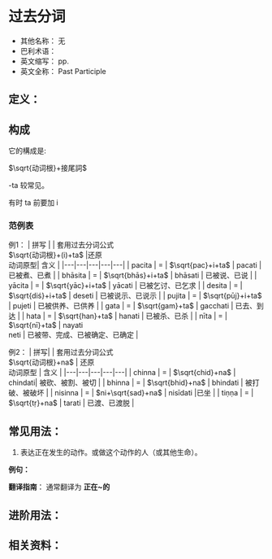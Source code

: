 # 过去分词

* 其他名称： 无
* 巴利术语：
* 英文缩写： pp.
* 英文全称： Past Participle

## 定义：

## 构成

它的構成是: 

$\sqrt{动词根}+接尾詞$


-ta 较常见。

有时 ta 前要加 i

### 范例表
例1：
| 拼写 |  | 套用过去分词公式<br>$\sqrt{动词根}+(i)+ta$ |还原<br>动词原型| 含义 | 
|---|---|---|---|---|
| pacita | = | $\sqrt{pac}+i+ta$ | pacati | 已被煮、已煮 |
| bhāsita | = | $\sqrt{bhās}+i+ta$ | bhāsati | 已被说、已说 |
| yācita | = | $\sqrt{yāc}+i+ta$ | yācati | 已被乞讨、已乞求 |
| desita | = | $\sqrt{diś}+i+ta$ | deseti | 已被说示、已说示 |
| pujita | = | $\sqrt{pūj}+i+ta$ | pujeti | 已被供养、已供养 |
| gata | = | $\sqrt{gam}+ta$ | gacchati | 已去、到达 |
| hata | = | $\sqrt{han}+ta$ | hanati | 已被杀、已杀 |
| nīta | = | $\sqrt{nī}+ta$ | nayati<br>neti | 已被带、完成、已被确定、已确定 |

例2：
| 拼写| | 套用过去分词公式<br>$\sqrt{动词根}+na$ | 还原<br>动词原型 | 含义 |
|---|---|---|---|---|
| chinna | = | $\sqrt{chid}+na$ | chindati| 被砍、被割、被切 |
| bhinna | = | $\sqrt{bhid}+na$ | bhindati | 被打破、被破坏 |
| nisinna | = | $ni+\sqrt{sad}+na$ | nisīdati |已坐 |
| tiṇṇa | = | $\sqrt{tṛ}+na$ | tarati | 已渡、已渡脱 |



## 常见用法：

1. 表达正在发生的动作。或做这个动作的人（或其他生命）。

**例句：**

**翻译指南**： 通常翻译为 **正在~的**


## 进阶用法：


## 相关资料：

